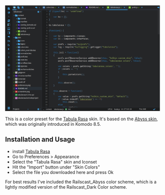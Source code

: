 ![Screenshot](screenshot.png)

This is a color preset for the [Tabula Rasa] skin. It's based on the [Abyss skin](http://komodoide.com/packages/skins/abyss/), which was originally introduced in Komodo 8.5.

## Installation and Usage

 * install [Tabula Rasa]
 * Go to Preferences > Appearance
 * Select the "Tabula Rasa" skin and Iconset
 * Hit the "Import" button under "Skin Colors"
 * Select the file you downloaded here and press Ok
 
For best results I've included the Railscast_Abyss color scheme, which is a lightly modified version of the Railscast_Dark Color scheme.

   [Tabula Rasa]: http://komodoide.com/packages/skins/tabula-rasa/
